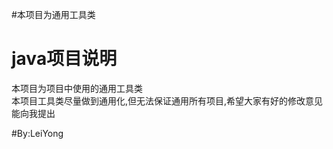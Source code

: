 #本项目为通用工具类
# java项目说明

本项目为项目中使用的通用工具类<br/>
本项目工具类尽量做到通用化,但无法保证通用所有项目,希望大家有好的修改意见能向我提出<br/>

#By:LeiYong